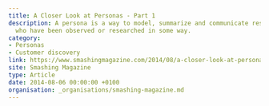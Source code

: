 ```yaml
---
title: A Closer Look at Personas - Part 1
description: A persona is a way to model, summarize and communicate research about people
  who have been observed or researched in some way.
category:
- Personas
- Customer discovery
link: https://www.smashingmagazine.com/2014/08/a-closer-look-at-personas-part-1/
site: Smashing Magazine
type: Article
date: 2014-08-06 00:00:00 +0100
organisation: _organisations/smashing-magazine.md
---
```

